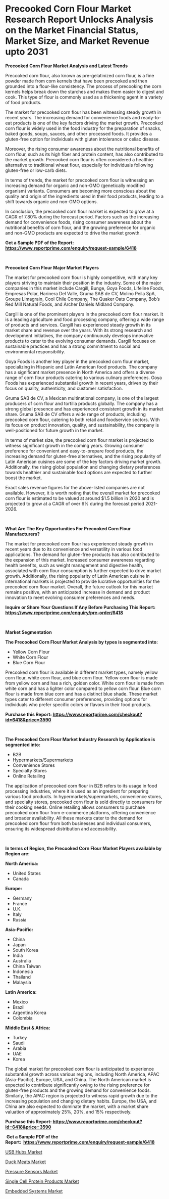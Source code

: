 <p><h1>Precooked Corn Flour Market Research Report Unlocks Analysis on the Market Financial Status, Market Size, and Market Revenue upto 2031</h1></p><p><strong>Precooked Corn Flour Market Analysis and Latest Trends</strong></p>
<p><p>Precooked corn flour, also known as pre-gelatinized corn flour, is a fine powder made from corn kernels that have been precooked and then grounded into a flour-like consistency. The process of precooking the corn kernels helps break down the starches and makes them easier to digest and cook. This type of flour is commonly used as a thickening agent in a variety of food products.</p><p>The market for precooked corn flour has been witnessing steady growth in recent years. The increasing demand for convenience foods and ready-to-eat products is one of the key factors driving the market growth. Precooked corn flour is widely used in the food industry for the preparation of snacks, baked goods, soups, sauces, and other processed foods. It provides a gluten-free option for individuals with gluten intolerance or celiac disease.</p><p>Moreover, the rising consumer awareness about the nutritional benefits of corn flour, such as its high fiber and protein content, has also contributed to the market growth. Precooked corn flour is often considered a healthier alternative to traditional wheat flour, especially for individuals following gluten-free or low-carb diets.</p><p>In terms of trends, the market for precooked corn flour is witnessing an increasing demand for organic and non-GMO (genetically modified organism) variants. Consumers are becoming more conscious about the quality and origin of the ingredients used in their food products, leading to a shift towards organic and non-GMO options.</p><p>In conclusion, the precooked corn flour market is expected to grow at a CAGR of 7.80% during the forecast period. Factors such as the increasing demand for convenience foods, rising consumer awareness about the nutritional benefits of corn flour, and the growing preference for organic and non-GMO products are expected to drive the market growth.</p></p>
<p><strong>Get a Sample PDF of the Report:&nbsp; <a href="https://www.reportprime.com/enquiry/request-sample/6418">https://www.reportprime.com/enquiry/request-sample/6418</a></strong></p>
<p>&nbsp;</p>
<p><strong>Precooked Corn Flour Major Market Players</strong></p>
<p><p>The market for precooked corn flour is highly competitive, with many key players striving to maintain their position in the industry. Some of the major companies in this market include Cargill, Bunge, Goya Foods, Lifeline Foods, Empresas Polar, Harinera Del Valle, Gruma SAB de CV, Molino Peila SpA, Groupe Limagrain, Cool Chile Company, The Quaker Oats Company, Bob’s Red Mill Natural Foods, and Archer Daniels Midland Company.</p><p>Cargill is one of the prominent players in the precooked corn flour market. It is a leading agriculture and food processing company, offering a wide range of products and services. Cargill has experienced steady growth in its market share and revenue over the years. With its strong research and development initiatives, the company continuously develops innovative products to cater to the evolving consumer demands. Cargill focuses on sustainable practices and has a strong commitment to social and environmental responsibility.</p><p>Goya Foods is another key player in the precooked corn flour market, specializing in Hispanic and Latin American food products. The company has a significant market presence in North America and offers a diverse range of corn flour products catering to various culinary preferences. Goya Foods has experienced substantial growth in recent years, driven by their focus on quality, authenticity, and customer satisfaction.</p><p>Gruma SAB de CV, a Mexican multinational company, is one of the largest producers of corn flour and tortilla products globally. The company has a strong global presence and has experienced consistent growth in its market share. Gruma SAB de CV offers a wide range of products, including precooked corn flour, catering to both retail and foodservice sectors. With its focus on product innovation, quality, and sustainability, the company is well-positioned for future growth in the market.</p><p>In terms of market size, the precooked corn flour market is projected to witness significant growth in the coming years. Growing consumer preference for convenient and easy-to-prepare food products, the increasing demand for gluten-free alternatives, and the rising popularity of Latin American cuisines are some of the key factors driving market growth. Additionally, the rising global population and changing dietary preferences towards healthier and sustainable food options are expected to further boost the market.</p><p>Exact sales revenue figures for the above-listed companies are not available. However, it is worth noting that the overall market for precooked corn flour is estimated to be valued at around $1.5 billion in 2020 and is projected to grow at a CAGR of over 6% during the forecast period 2021-2026.</p></p>
<p>&nbsp;</p>
<p><strong>What Are The Key Opportunities For Precooked Corn Flour Manufacturers?</strong></p>
<p><p>The market for precooked corn flour has experienced steady growth in recent years due to its convenience and versatility in various food applications. The demand for gluten-free products has also contributed to the expansion of this market. Increased consumer awareness regarding health benefits, such as weight management and digestive health, associated with corn flour consumption is further expected to drive market growth. Additionally, the rising popularity of Latin American cuisine in international markets is projected to provide lucrative opportunities for the precooked corn flour market. Overall, the future outlook for this market remains positive, with an anticipated increase in demand and product innovation to meet evolving consumer preferences and needs.</p></p>
<p><strong>Inquire or Share Your Questions If Any Before Purchasing This Report: <a href="https://www.reportprime.com/enquiry/pre-order/6418">https://www.reportprime.com/enquiry/pre-order/6418</a></strong></p>
<p>&nbsp;</p>
<p><strong>Market Segmentation</strong></p>
<p><strong>The Precooked Corn Flour Market Analysis by types is segmented into:</strong></p>
<p><ul><li>Yellow Corn Flour</li><li>White Corn Flour</li><li>Blue Corn Flour</li></ul></p>
<p><p>Precooked corn flour is available in different market types, namely yellow corn flour, white corn flour, and blue corn flour. Yellow corn flour is made from yellow corn and has a rich, golden color. White corn flour is made from white corn and has a lighter color compared to yellow corn flour. Blue corn flour is made from blue corn and has a distinct blue shade. These market types cater to different consumer preferences, providing options for individuals who prefer specific colors or flavors in their food products.</p></p>
<p><strong>Purchase this Report:&nbsp;<a href="https://www.reportprime.com/checkout?id=6418&price=3590">https://www.reportprime.com/checkout?id=6418&price=3590</a></strong></p>
<p>&nbsp;</p>
<p><strong>The Precooked Corn Flour Market Industry Research by Application is segmented into:</strong></p>
<p><ul><li>B2B</li><li>Hypermarkets/Supermarkets</li><li>Convenience Stores</li><li>Specialty Stores</li><li>Online Retailing</li></ul></p>
<p><p>The application of precooked corn flour in B2B refers to its usage in food processing industries, where it is used as an ingredient for preparing various food products. In hypermarkets/supermarkets, convenience stores, and specialty stores, precooked corn flour is sold directly to consumers for their cooking needs. Online retailing allows consumers to purchase precooked corn flour from e-commerce platforms, offering convenience and broader availability. All these markets cater to the demand for precooked corn flour from both businesses and individual consumers, ensuring its widespread distribution and accessibility.</p></p>
<p>&nbsp;</p>
<p><strong>In terms of Region, the Precooked Corn Flour Market Players available by Region are:</strong></p>
<p>
    <p> <strong> North America: </strong>
        <ul>
            <li>United States</li>
            <li>Canada</li>
        </ul>
        </p> 
    <p> <strong> Europe: </strong>
        <ul>
            <li>Germany</li>
            <li>France</li>
            <li>U.K.</li>
            <li>Italy</li>
            <li>Russia</li>
        </ul>
        </p> 
    <p> <strong> Asia-Pacific: </strong>
        <ul>
            <li>China</li>
            <li>Japan</li>
            <li>South Korea</li>
            <li>India</li>
            <li>Australia</li>
            <li>China Taiwan</li>
            <li>Indonesia</li>
            <li>Thailand</li>
            <li>Malaysia</li>
        </ul>
        </p> 
    <p> <strong> Latin America: </strong>
        <ul>
            <li>Mexico</li>
            <li>Brazil</li>
            <li>Argentina Korea</li>
            <li>Colombia</li>
        </ul>
        </p> 
    <p> <strong> Middle East & Africa: </strong>
        <ul>
            <li>Turkey</li>
            <li>Saudi</li>
            <li>Arabia</li>
            <li>UAE</li>
            <li>Korea</li>
        </ul>
    </p>
    </p>
<p><p>The global market for precooked corn flour is anticipated to experience substantial growth across various regions, including North America, APAC (Asia-Pacific), Europe, USA, and China. The North American market is expected to contribute significantly owing to the rising preference for gluten-free products and the growing demand for convenience foods. Similarly, the APAC region is projected to witness rapid growth due to the increasing population and changing dietary habits. Europe, the USA, and China are also expected to dominate the market, with a market share valuation of approximately 25%, 20%, and 15% respectively.</p></p>
<p><strong>Purchase this Report: <a href="https://www.reportprime.com/checkout?id=6418&price=3590">https://www.reportprime.com/checkout?id=6418&price=3590</a></strong></p>
<p>&nbsp;<strong>Get a Sample PDF of the Report:&nbsp;&nbsp;<a href="https://www.reportprime.com/enquiry/request-sample/6418">https://www.reportprime.com/enquiry/request-sample/6418</a></strong></p>
<p><strong></strong></p>
<p><p><a href="https://www.linkedin.com/pulse/usb-hubs-market-insights-players-forecast-till-2030-based-reports-0veec/">USB Hubs Market</a></p><p><a href="https://github.com/PeterParrish5/Market-Research-Report-List-2/blob/main/duck-meats-market.md">Duck Meats Market</a></p><p><a href="https://www.linkedin.com/pulse/decoding-pressure-sensors-market-deep-dive-latest-trends-r7rfc/">Pressure Sensors Market</a></p><p><a href="https://github.com/CliffMedina6/Market-Research-Report-List-2/blob/main/single-cell-protein-products-market.md">Single Cell Protein Products Market</a></p><p><a href="https://www.linkedin.com/pulse/embedded-systems-market-share-amp-new-trends-analysis-report-7cktf/">Embedded Systems Market</a></p></p>